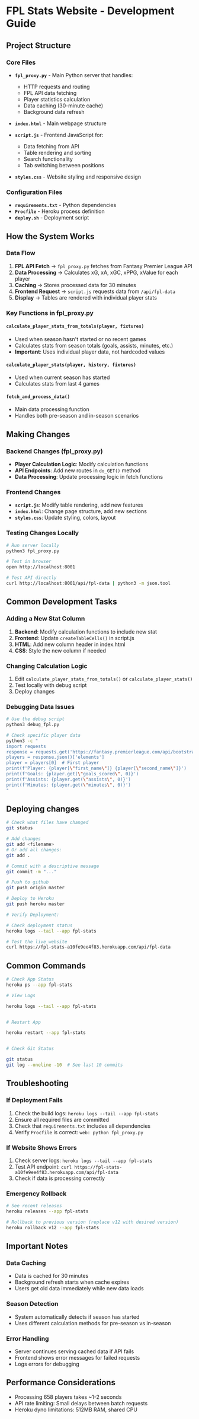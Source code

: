 # FPL Stats Website - Development Guide

## Project Structure

### Core Files
- **`fpl_proxy.py`** - Main Python server that handles:
  - HTTP requests and routing
  - FPL API data fetching
  - Player statistics calculation
  - Data caching (30-minute cache)
  - Background data refresh

- **`index.html`** - Main webpage structure
- **`script.js`** - Frontend JavaScript for:
  - Data fetching from API
  - Table rendering and sorting
  - Search functionality
  - Tab switching between positions

- **`styles.css`** - Website styling and responsive design

### Configuration Files
- **`requirements.txt`** - Python dependencies
- **`Procfile`** - Heroku process definition
- **`deploy.sh`** - Deployment script

## How the System Works

### Data Flow
1. **FPL API Fetch** → `fpl_proxy.py` fetches from Fantasy Premier League API
2. **Data Processing** → Calculates xG, xA, xGC, xPPG, xValue for each player
3. **Caching** → Stores processed data for 30 minutes
4. **Frontend Request** → `script.js` requests data from `/api/fpl-data`
5. **Display** → Tables are rendered with individual player stats

### Key Functions in fpl_proxy.py

#### `calculate_player_stats_from_totals(player, fixtures)`
- Used when season hasn't started or no recent games
- Calculates stats from season totals (goals, assists, minutes, etc.)
- **Important**: Uses individual player data, not hardcoded values

#### `calculate_player_stats(player, history, fixtures)`
- Used when current season has started
- Calculates stats from last 4 games

#### `fetch_and_process_data()`
- Main data processing function
- Handles both pre-season and in-season scenarios

## Making Changes

### Backend Changes (fpl_proxy.py)
- **Player Calculation Logic**: Modify calculation functions
- **API Endpoints**: Add new routes in `do_GET()` method
- **Data Processing**: Update processing logic in fetch functions

### Frontend Changes
- **`script.js`**: Modify table rendering, add new features
- **`index.html`**: Change page structure, add new sections
- **`styles.css`**: Update styling, colors, layout

### Testing Changes Locally
```bash
# Run server locally
python3 fpl_proxy.py

# Test in browser
open http://localhost:8001

# Test API directly
curl http://localhost:8001/api/fpl-data | python3 -m json.tool
```

## Common Development Tasks

### Adding a New Stat Column
1. **Backend**: Modify calculation functions to include new stat
2. **Frontend**: Update `createTableCells()` in script.js
3. **HTML**: Add new column header in index.html
4. **CSS**: Style the new column if needed

### Changing Calculation Logic
1. Edit `calculate_player_stats_from_totals()` or `calculate_player_stats()`
2. Test locally with debug script
3. Deploy changes

### Debugging Data Issues
```bash
# Use the debug script
python3 debug_fpl.py

# Check specific player data
python3 -c "
import requests
response = requests.get('https://fantasy.premierleague.com/api/bootstrap-static/')
players = response.json()['elements']
player = players[0]  # First player
print(f'Player: {player[\"first_name\"]} {player[\"second_name\"]}')
print(f'Goals: {player.get(\"goals_scored\", 0)}')
print(f'Assists: {player.get(\"assists\", 0)}')
print(f'Minutes: {player.get(\"minutes\", 0)}')
"
```



## Deploying changes

```bash
# Check what files have changed
git status

# Add changes
git add <filename>
# Or add all changes:
git add .

# Commit with a descriptive message
git commit -m "..."

# Push to github
git push origin master

# Deploy to Heroku 
git push heroku master

# Verify Deployment:

# Check deployment status
heroku logs --tail --app fpl-stats

# Test the live website
curl https://fpl-stats-a10fe9ee4f83.herokuapp.com/api/fpl-data
```

## Common Commands

```bash
# Check App Status
heroku ps --app fpl-stats

# View Logs

heroku logs --tail --app fpl-stats


# Restart App

heroku restart --app fpl-stats


# Check Git Status

git status
git log --oneline -10  # See last 10 commits
```

## Troubleshooting

### If Deployment Fails
1. Check the build logs: `heroku logs --tail --app fpl-stats`
2. Ensure all required files are committed
3. Check that `requirements.txt` includes all dependencies
4. Verify `Procfile` is correct: `web: python fpl_proxy.py`

### If Website Shows Errors
1. Check server logs: `heroku logs --tail --app fpl-stats`
2. Test API endpoint: `curl https://fpl-stats-a10fe9ee4f83.herokuapp.com/api/fpl-data`
3. Check if data is processing correctly

### Emergency Rollback
```bash
# See recent releases
heroku releases --app fpl-stats

# Rollback to previous version (replace v12 with desired version)
heroku rollback v12 --app fpl-stats
```
## Important Notes

### Data Caching
- Data is cached for 30 minutes
- Background refresh starts when cache expires
- Users get old data immediately while new data loads

### Season Detection
- System automatically detects if season has started
- Uses different calculation methods for pre-season vs in-season

### Error Handling
- Server continues serving cached data if API fails
- Frontend shows error messages for failed requests
- Logs errors for debugging

## Performance Considerations
- Processing 658 players takes ~1-2 seconds
- API rate limiting: Small delays between batch requests
- Heroku dyno limitations: 512MB RAM, shared CPU
